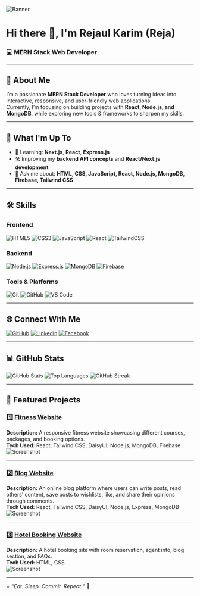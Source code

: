 <!-- Banner Image -->
![Banner](https://i.ibb.co.com/VpYw3Qc0/git-cover.jpg)

# Hi there 👋, I'm **Rejaul Karim (Reja)**
### 💻 MERN Stack Web Developer

---

## 🚀 About Me
I’m a passionate **MERN Stack Developer** who loves turning ideas into interactive, responsive, and user-friendly web applications.  
Currently, I’m focusing on building projects with **React, Node.js, and MongoDB**, while exploring new tools & frameworks to sharpen my skills.

---

## 📌 What I'm Up To
- 🌱 Learning: **Next.js**, **React**, **Express.js**
- 🛠 Improving my **backend API concepts** and **React/Next.js development**
- 💬 Ask me about: **HTML, CSS, JavaScript, React, Node.js, MongoDB, Firebase, Tailwind CSS**

---

## 🛠 Skills

### **Frontend**
![HTML5](https://img.shields.io/badge/HTML5-E34F26?style=for-the-badge&logo=html5&logoColor=white)
![CSS3](https://img.shields.io/badge/CSS3-1572B6?style=for-the-badge&logo=css3&logoColor=white)
![JavaScript](https://img.shields.io/badge/JavaScript-323330?style=for-the-badge&logo=javascript&logoColor=F7DF1E)
![React](https://img.shields.io/badge/React-20232A?style=for-the-badge&logo=react&logoColor=61DAFB)
![TailwindCSS](https://img.shields.io/badge/Tailwind_CSS-38B2AC?style=for-the-badge&logo=tailwind-css&logoColor=white)

### **Backend**
![Node.js](https://img.shields.io/badge/Node.js-339933?style=for-the-badge&logo=nodedotjs&logoColor=white)
![Express.js](https://img.shields.io/badge/Express.js-000000?style=for-the-badge&logo=express&logoColor=white)
![MongoDB](https://img.shields.io/badge/MongoDB-4EA94B?style=for-the-badge&logo=mongodb&logoColor=white)
![Firebase](https://img.shields.io/badge/Firebase-ffca28?style=for-the-badge&logo=firebase&logoColor=black)

### **Tools & Platforms**
![Git](https://img.shields.io/badge/Git-F05032?style=for-the-badge&logo=git&logoColor=white)
![GitHub](https://img.shields.io/badge/GitHub-181717?style=for-the-badge&logo=github&logoColor=white)
![VS Code](https://img.shields.io/badge/VS_Code-007ACC?style=for-the-badge&logo=visual-studio-code&logoColor=white)

---

## 🌐 Connect With Me
[![GitHub](https://img.shields.io/badge/GitHub-181717?style=for-the-badge&logo=github&logoColor=white)](https://github.com/questcoderull)
[![LinkedIn](https://img.shields.io/badge/LinkedIn-0A66C2?style=for-the-badge&logo=linkedin&logoColor=white)](https://www.linkedin.com/in/rejaul-karim-ab961a379/)
[![Facebook](https://img.shields.io/badge/Facebook-1877F2?style=for-the-badge&logo=facebook&logoColor=white)](https://www.facebook.com/questcoderul)

---

## 📊 GitHub Stats
![GitHub Stats](https://github-readme-stats.vercel.app/api?username=questcoderull&show_icons=true&theme=tokyonight)
![Top Languages](https://github-readme-stats.vercel.app/api/top-langs/?username=questcoderull&layout=compact&theme=tokyonight)
![GitHub Streak](https://streak-stats.demolab.com?user=questcoderull&theme=tokyonight)

---

## 📌 Featured Projects

### 1️⃣ [Fitness Website](https://fitify-5fe13.web.app/)
**Description:** A responsive fitness website showcasing different courses, packages, and booking options.  
**Tech Used:** React, Tailwind CSS, DaisyUI, Node.js, MongoDB, Firebase  
![Screenshot](https://i.ibb.co.com/jkNcz60v/Screenshot-2025-08-08-194740.png)

---

### 2️⃣ [Blog Website](https://readly-8b506.web.app/)
**Description:** An online blog platform where users can write posts, read others’ content, save posts to wishlists, like, and share their opinions through comments.  
**Tech Used:** React, Tailwind CSS, DaisyUI, Node.js, Express, MongoDB  
![Screenshot](https://i.ibb.co.com/R4t2pKVH/Screenshot-2025-08-08-194703.png)

---

### 3️⃣ [Hotel Booking Website](https://questcoderull.github.io/Assignment-one-SC-/)
**Description:** A hotel booking site with room reservation, agent info, blog section, and FAQs.  
**Tech Used:** HTML, CSS  
![Screenshot](https://i.ibb.co.com/rRcRYphM/Screenshot-2025-08-08-194819.png)

---

⭐ *“Eat. Sleep. Commit. Repeat.”* 🚀
